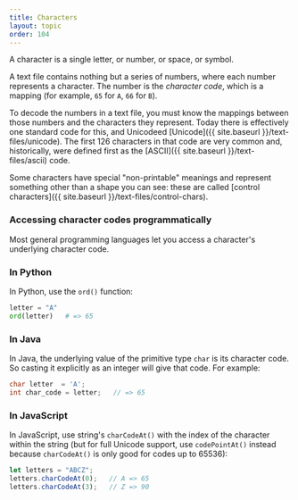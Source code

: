 ```yaml
---
title: Characters
layout: topic
order: 104
---
```


A character is a single letter, or number, or space, or symbol.

A text file contains nothing but a series of numbers, where each number
represents a character. The number is the _character code_, which is a mapping
(for example, `65` for `A`, `66` for `B`).

To decode the numbers in a text file, you must know the mappings between those
numbers and the characters they represent. Today there is effectively one 
standard code for this, and Unicodeed [Unicode]({{ site.baseurl }}/text-files/unicode).
The first 126 characters in that code are very common and, historically, were
defined first as the [ASCII]({{ site.baseurl }}/text-files/ascii) code.

Some characters have special "non-printable" meanings and represent something
other than a shape you can see: these are called 
[control characters]({{ site.baseurl }}/text-files/control-chars).


### Accessing character codes programmatically

Most general programming languages let you access a character's underlying
character code. 

### In Python

In Python, use the `ord()` function:

```python
letter = "A"
ord(letter)   # => 65
```

### In Java

In Java, the underlying value of the primitive type `char` is its character code.
So casting it explicitly as an integer will give that code. For example:

```java
char letter  = 'A';
int char_code = letter;   // => 65
```

### In JavaScript

In JavaScript, use string's `charCodeAt()` with the index of the character
within the string (but for full Unicode support, use `codePointAt()` instead
because `charCodeAt()` is only good for codes up to 65536):

```javascript
let letters = "ABCZ";
letters.charCodeAt(0);   // A => 65
letters.charCodeAt(3);   // Z => 90
```

